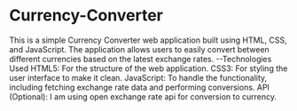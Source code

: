 # Currency-Converter
This is a simple Currency Converter web application built using HTML, CSS, and JavaScript. The application allows users to easily convert between different currencies based on the latest exchange rates.
--Technologies Used
HTML5: For the structure of the web application.
CSS3: For styling the user interface to make it clean.
JavaScript: To handle the functionality, including fetching exchange rate data and performing conversions.
API (Optional): I am using open exchange rate api for conversion to currency.
